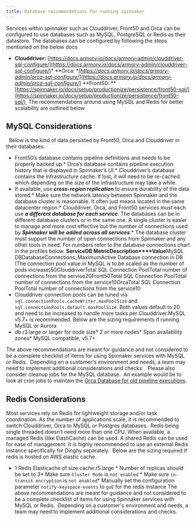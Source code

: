 ```yaml
---
title: Database recommendations for running spinnaker
---
```



Services within spinnaker such as Clouddriver, Front50 and Orca can be configured to use databases such as MySQL, PostgreSQL or Redis as their datastore. The databases can be configured by following the steps mentioned on the below docs
* **Clouddriver:** [https://docs.armory.io/docs/armory-admin/clouddriver-sql-configure/](https://docs.armory.io/docs/armory-admin/clouddriver-sql-configure/)* **Orca: **[https://docs.armory.io/docs/armory-admin/orca-sql-configure/](https://docs.armory.io/docs/armory-admin/orca-sql-configure/)* **Front50: **[https://spinnaker.io/docs/setup/productionize/persistence/front50-sql/](https://spinnaker.io/docs/setup/productionize/persistence/front50-sql/) 
The recommendations around using MySQL and Redis for better scalability are outlined below
## MySQL Considerations
  Below is the kind of data persisted by Front50, Orca and Clouddriver in their databases.
* Front50’s database contains pipeline definitions and needs to be properly backed up.* Orca’s database contains pipeline execution history that is displayed in Spinnaker’s UI.* Clouddriver’s database contains the infrastructure cache. If lost, it will need to be re-cached which depending on the size of the infrastructure may take a while. 
* If available, use ***cross-region replication*** to ensure durability of the data stored.* Make sure the network latency between Spinnaker and the database cluster is reasonable. It often just means located in the same datacenter region.* Clouddriver, Orca, and Front50 services must each use ***a different database for each service***. The databases can be in different database clusters or in the same one. A single cluster is easier to manage and more cost effective but the number of connections used by ***Spinnaker will be added across all services***.* The database cluster must support the number of open connections from Spinnaker and any other tools in need. For numbers refer to the database connections chart in the profiles below.
**Service****DB Metric****Description****Value**MySQL DBDatabaseConnections_MaximumActive Database connection in DB (The connection pool value in MySQL is to be scaled as the number of pods increase)50ClouddriverTotal SQL Connection PoolTotal number of connections from the service20Front50Total SQL Connection PoolTotal number of connections from the service10OrcaTotal SQL Connection PoolTotal number of connections from the service10
* Clouddriver connection pools can be tuned via ```sql.connectionPools.cacheWriter.maxPoolSize``` and ```sql.connectionPools.default.maxPoolSize```. Both values default to 20 and need to be increased to handle more tasks per Clouddriver.MySQL v5.7+ is recommended. Below are the sizing requirements if running MySQL or Aurora
* db.r3.large or larger for node size* 2 or more nodes* Span availability zones* MySQL compatible, v5.7+

The above recommendations are meant for guidance and not considered to be a complete checklist of items for using Spinnaker services with MySQL or Redis.  Depending on a customer's environment and needs, a team may need to implement additional considerations and checks.  
Please also consider cleanup jobs for the MySQL database.  An example would be to look at cron jobs to maintain the [Orca Database for old pipeline executions](https://support.armory.io/support?id=kb_article_view&sysparm_article=KB0010114).
## Redis Considerations
Most services rely on Redis for lightweight storage and/or task coordination. As the number of applications scale, it is recommended to switch Clouddriver, Orca to MySQL or Postgres databases. 
Redis being single threaded doesn’t need more than one CPU. When available, a managed Redis (like ElastiCache) can be used. A shared Redis can be used for ease of management. It is highly recommended to use an external Redis instance specifically for Dinghy separately. 
Below are the sizing required if redis is hosted on AWS elastic cache.
* 1 Redis Elasticache of size cache.r5.large * Number of replicas should be set to 3* Make sure ```Cluster Mode``` is ```not enabled``` * Make sure ```in-transit encryption``` is ```not enabled```* Manually set the configuration parameter ```notify-keyspace-events``` to ```gxE``` for the redis instance
The above recommendations are meant for guidance and not considered to be a complete checklist of items for using Spinnaker services with MySQL or Redis.  Depending on a customer's environment and needs, a team may need to implement additional considerations and checks.  

